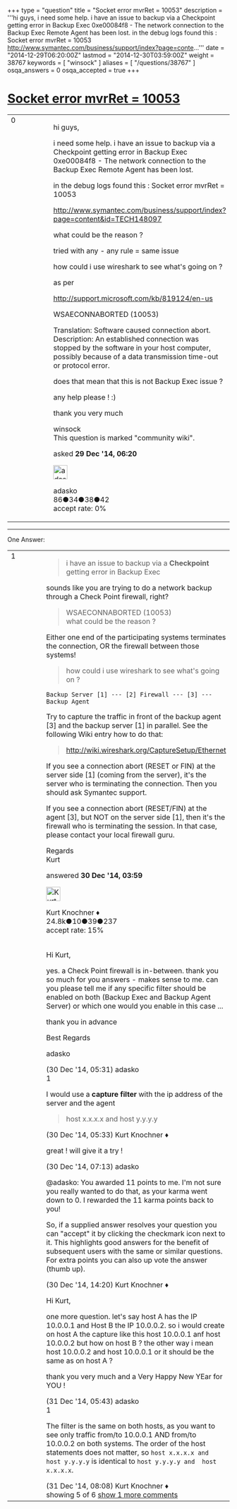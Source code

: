 +++
type = "question"
title = "Socket error mvrRet = 10053"
description = '''hi guys, i need some help. i have an issue to backup via a Checkpoint getting error in Backup Exec 0xe00084f8 - The network connection to the Backup Exec Remote Agent has been lost.  in the debug logs found this : Socket error mvrRet = 10053  http://www.symantec.com/business/support/index?page=conte...'''
date = "2014-12-29T06:20:00Z"
lastmod = "2014-12-30T03:59:00Z"
weight = 38767
keywords = [ "winsock" ]
aliases = [ "/questions/38767" ]
osqa_answers = 0
osqa_accepted = true
+++

<div class="headNormal">

# [Socket error mvrRet = 10053](/questions/38767/socket-error-mvrret-10053)

</div>

<div id="main-body">

<div id="askform">

<table id="question-table" style="width:100%;"><colgroup><col style="width: 50%" /><col style="width: 50%" /></colgroup><tbody><tr class="odd"><td style="width: 30px; vertical-align: top"><div class="vote-buttons"><div id="post-38767-score" class="post-score" title="current number of votes">0</div><div id="favorite-count" class="favorite-count"></div></div></td><td><div id="item-right"><div class="question-body"><p>hi guys,</p><p>i need some help. i have an issue to backup via a Checkpoint getting error in Backup Exec 0xe00084f8 - The network connection to the Backup Exec Remote Agent has been lost.</p><p>in the debug logs found this : Socket error mvrRet = 10053</p><p><a href="http://www.symantec.com/business/support/index?page=content&amp;id=TECH148097">http://www.symantec.com/business/support/index?page=content&amp;id=TECH148097</a></p><p>what could be the reason ?</p><p>tried with any - any rule = same issue</p><p>how could i use wireshark to see what's going on ?</p><p>as per</p><p><a href="http://support.microsoft.com/kb/819124/en-us">http://support.microsoft.com/kb/819124/en-us</a></p><p>WSAECONNABORTED (10053)</p><p>Translation: Software caused connection abort. Description: An established connection was stopped by the software in your host computer, possibly because of a data transmission time-out or protocol error.</p><p>does that mean that this is not Backup Exec issue ?</p><p>any help please ! :)</p><p>thank you very much</p></div><div id="question-tags" class="tags-container tags">winsock</div><div id="question-controls" class="post-controls"><div class="community-wiki">This question is marked "community wiki".</div></div><div class="post-update-info-container"><div class="post-update-info post-update-info-user"><p>asked <strong>29 Dec '14, 06:20</strong></p><img src="https://secure.gravatar.com/avatar/2b3f26f3a24449776af62dd8cca7715a?s=32&amp;d=identicon&amp;r=g" class="gravatar" width="32" height="32" alt="adasko&#39;s gravatar image" /><p>adasko<br />
<span class="score" title="86 reputation points">86</span><span title="34 badges"><span class="badge1">●</span><span class="badgecount">34</span></span><span title="38 badges"><span class="silver">●</span><span class="badgecount">38</span></span><span title="42 badges"><span class="bronze">●</span><span class="badgecount">42</span></span><br />
<span class="accept_rate" title="Rate of the user&#39;s accepted answers">accept rate:</span> <span title="adasko has no accepted answers">0%</span></p></div></div><div id="comments-container-38767" class="comments-container"></div><div id="comment-tools-38767" class="comment-tools"></div><div class="clear"></div><div id="comment-38767-form-container" class="comment-form-container"></div><div class="clear"></div></div></td></tr></tbody></table>

------------------------------------------------------------------------

<div class="tabBar">

<span id="sort-top"></span>

<div class="headQuestions">

One Answer:

</div>

</div>

<span id="38784"></span>

<div id="answer-container-38784" class="answer accepted-answer">

<table style="width:100%;"><colgroup><col style="width: 50%" /><col style="width: 50%" /></colgroup><tbody><tr class="odd"><td style="width: 30px; vertical-align: top"><div class="vote-buttons"><div id="post-38784-score" class="post-score" title="current number of votes">1</div></div></td><td><div class="item-right"><div class="answer-body"><blockquote><p>i have an issue to backup via a <strong>Checkpoint</strong> getting error in Backup Exec</p></blockquote><p>sounds like you are trying to do a network backup through a Check Point firewall, right?</p><blockquote><p>WSAECONNABORTED (10053)<br />
what could be the reason ?</p></blockquote><p>Either one end of the participating systems terminates the connection, OR the firewall between those systems!</p><blockquote><p>how could i use wireshark to see what's going on ?</p></blockquote><pre><code>Backup Server [1] --- [2] Firewall --- [3] --- Backup Agent</code></pre><p>Try to capture the traffic in front of the backup agent [3] and the backup server [1] in parallel. See the following Wiki entry how to do that:</p><blockquote><p><a href="http://wiki.wireshark.org/CaptureSetup/Ethernet">http://wiki.wireshark.org/CaptureSetup/Ethernet</a><br />
</p></blockquote><p>If you see a connection abort (RESET or FIN) at the server side [1] (coming from the server), it's the server who is terminating the connection. Then you should ask Symantec support.</p><p>If you see a connection abort (RESET/FIN) at the agent [3], but NOT on the server side [1], then it's the firewall who is terminating the session. In that case, please contact your local firewall guru.</p><p>Regards<br />
Kurt</p></div><div class="answer-controls post-controls"></div><div class="post-update-info-container"><div class="post-update-info post-update-info-user"><p>answered <strong>30 Dec '14, 03:59</strong></p><img src="https://secure.gravatar.com/avatar/23b7bf5b13bc2c98b2e8aa9869ca5d75?s=32&amp;d=identicon&amp;r=g" class="gravatar" width="32" height="32" alt="Kurt%20Knochner&#39;s gravatar image" /><p>Kurt Knochner ♦<br />
<span class="score" title="24767 reputation points"><span>24.8k</span></span><span title="10 badges"><span class="badge1">●</span><span class="badgecount">10</span></span><span title="39 badges"><span class="silver">●</span><span class="badgecount">39</span></span><span title="237 badges"><span class="bronze">●</span><span class="badgecount">237</span></span><br />
<span class="accept_rate" title="Rate of the user&#39;s accepted answers">accept rate:</span> <span title="Kurt Knochner has 344 accepted answers">15%</span> </br></br></p></div></div><div id="comments-container-38784" class="comments-container"><span id="38791"></span><div id="comment-38791" class="comment"><div id="post-38791-score" class="comment-score"></div><div class="comment-text"><p>Hi Kurt,</p><p>yes. a Check Point firewall is in-between. thank you so much for you answers - makes sense to me. can you please tell me if any specific filter should be enabled on both (Backup Exec and Backup Agent Server) or which one would you enable in this case ...</p><p>thank you in advance</p><p>Best Regards</p><p>adasko</p></div><div id="comment-38791-info" class="comment-info"><span class="comment-age">(30 Dec '14, 05:31)</span> adasko</div></div><span id="38792"></span><div id="comment-38792" class="comment"><div id="post-38792-score" class="comment-score">1</div><div class="comment-text"><p>I would use a <strong>capture filter</strong> with the ip address of the server and the agent</p><blockquote><p>host x.x.x.x and host y.y.y.y</p></blockquote></div><div id="comment-38792-info" class="comment-info"><span class="comment-age">(30 Dec '14, 05:33)</span> Kurt Knochner ♦</div></div><span id="38795"></span><div id="comment-38795" class="comment"><div id="post-38795-score" class="comment-score"></div><div class="comment-text"><p>great ! will give it a try !</p></div><div id="comment-38795-info" class="comment-info"><span class="comment-age">(30 Dec '14, 07:13)</span> adasko</div></div><span id="38810"></span><div id="comment-38810" class="comment"><div id="post-38810-score" class="comment-score"></div><div class="comment-text"><p>@adasko: You awarded 11 points to me. I'm not sure you really wanted to do that, as your karma went down to 0. I rewarded the 11 karma points back to you!</p><p>So, if a supplied answer resolves your question you can "accept" it by clicking the checkmark icon next to it. This highlights good answers for the benefit of subsequent users with the same or similar questions. For extra points you can also up vote the answer (thumb up).</p></div><div id="comment-38810-info" class="comment-info"><span class="comment-age">(30 Dec '14, 14:20)</span> Kurt Knochner ♦</div></div><span id="38819"></span><div id="comment-38819" class="comment not_top_scorer"><div id="post-38819-score" class="comment-score"></div><div class="comment-text"><p>Hi Kurt,</p><p>one more question. let's say host A has the IP 10.0.0.1 and Host B the IP 10.0.0.2. so i would create on host A the capture like this host 10.0.0.1 anf host 10.0.0.2 but how on host B ? the other way i mean host 10.0.0.2 and host 10.0.0.1 or it should be the same as on host A ?</p><p>thank you very much and a Very Happy New YEar for YOU !</p></div><div id="comment-38819-info" class="comment-info"><span class="comment-age">(31 Dec '14, 05:43)</span> adasko</div></div><span id="38828"></span><div id="comment-38828" class="comment"><div id="post-38828-score" class="comment-score">1</div><div class="comment-text"><p>The filter is the same on both hosts, as you want to see only traffic from/to 10.0.0.1 AND from/to 10.0.0.2 on both systems. The order of the host statements does not matter, so <code>host x.x.x.x and host y.y.y.y</code> is identical to <code>host y.y.y.y and  host x.x.x.x</code>.</p></div><div id="comment-38828-info" class="comment-info"><span class="comment-age">(31 Dec '14, 08:08)</span> Kurt Knochner ♦</div></div></div><div id="comment-tools-38784" class="comment-tools"><span class="comments-showing"> showing 5 of 6 </span> <a href="#" class="show-all-comments-link">show 1 more comments</a></div><div class="clear"></div><div id="comment-38784-form-container" class="comment-form-container"></div><div class="clear"></div></div></td></tr></tbody></table>

</div>

<div class="paginator-container-left">

</div>

</div>

</div>

